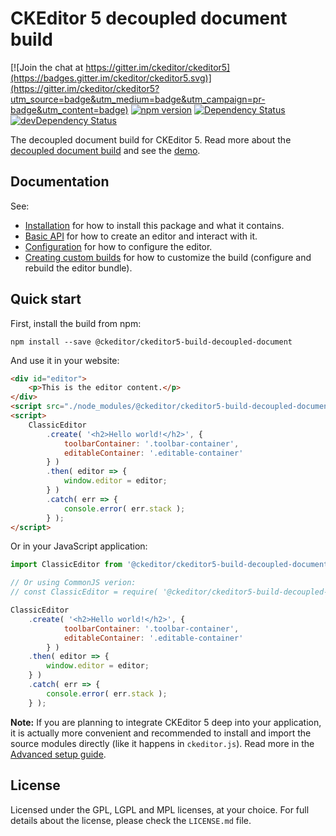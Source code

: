 CKEditor 5 decoupled document build
========================================

[![Join the chat at https://gitter.im/ckeditor/ckeditor5](https://badges.gitter.im/ckeditor/ckeditor5.svg)](https://gitter.im/ckeditor/ckeditor5?utm_source=badge&utm_medium=badge&utm_campaign=pr-badge&utm_content=badge)
[![npm version](https://badge.fury.io/js/%40ckeditor%2Fckeditor5-build-decoupled-document.svg)](https://www.npmjs.com/package/@ckeditor/ckeditor5-build-decoupled-document)
[![Dependency Status](https://david-dm.org/ckeditor/ckeditor5-build-decoupled-document/status.svg)](https://david-dm.org/ckeditor/ckeditor5-build-decoupled-document)
[![devDependency Status](https://david-dm.org/ckeditor/ckeditor5-build-decoupled-document/dev-status.svg)](https://david-dm.org/ckeditor/ckeditor5-build-decoupled-document?type=dev)

The decoupled document build for CKEditor 5. Read more about the [decoupled document build](TODO) and see the [demo](TODO).

## Documentation

See:

* [Installation](https://ckeditor5.github.io/docs/nightly/ckeditor5/latest/builds/guides/integration/installation.html) for how to install this package and what it contains.
* [Basic API](https://ckeditor5.github.io/docs/nightly/ckeditor5/latest/builds/guides/integration/basic-api.html) for how to create an editor and interact with it.
* [Configuration](https://ckeditor5.github.io/docs/nightly/ckeditor5/latest/builds/guides/integration/configuration.html) for how to configure the editor.
* [Creating custom builds](https://ckeditor5.github.io/docs/nightly/ckeditor5/latest/builds/guides/development/custom-builds.html) for how to customize the build (configure and rebuild the editor bundle).

## Quick start

First, install the build from npm:

```
npm install --save @ckeditor/ckeditor5-build-decoupled-document
```

And use it in your website:

```html
<div id="editor">
	<p>This is the editor content.</p>
</div>
<script src="./node_modules/@ckeditor/ckeditor5-build-decoupled-document/build/ckeditor.js"></script>
<script>
	ClassicEditor
		.create( '<h2>Hello world!</h2>', {
			toolbarContainer: '.toolbar-container',
			editableContainer: '.editable-container'
		} )
		.then( editor => {
			window.editor = editor;
		} )
		.catch( err => {
			console.error( err.stack );
		} );
</script>
```

Or in your JavaScript application:

```js
import ClassicEditor from '@ckeditor/ckeditor5-build-decoupled-document';

// Or using CommonJS verion:
// const ClassicEditor = require( '@ckeditor/ckeditor5-build-decoupled-document' );

ClassicEditor
	.create( '<h2>Hello world!</h2>', {
			toolbarContainer: '.toolbar-container',
			editableContainer: '.editable-container'
		} )
	.then( editor => {
		window.editor = editor;
	} )
	.catch( err => {
		console.error( err.stack );
	} );
```

**Note:** If you are planning to integrate CKEditor 5 deep into your application, it is actually more convenient and recommended to install and import the source modules directly (like it happens in `ckeditor.js`). Read more in the [Advanced setup guide](https://ckeditor5.github.io/docs/nightly/ckeditor5/latest/builds/guides/integration/advanced-setup.html).

## License

Licensed under the GPL, LGPL and MPL licenses, at your choice. For full details about the license, please check the `LICENSE.md` file.
